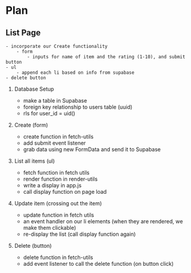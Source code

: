 # Plan

## List Page

    - incorporate our Create functionality
        - form
            - inputs for name of item and the rating (1-10), and submit button
    - ul
        - append each li based on info from supabase
    - delete button

1. Database Setup

    - make a table in Supabase
    - foreign key relationship to users table (uuid)
    - rls for user_id = uid()

2. Create (form)

    - create function in fetch-utils
    - add submit event listener
    - grab data using new FormData and send it to Supabase

3. List all items (ul)

    - fetch function in fetch utils
    - render function in render-utils
    - write a display in app.js
    - call display function on page load

4. Update item
   (crossing out the item)

    - update function in fetch utils
    - an event handler on our li elements (when they are rendered, we make them clickable)
    - re-display the list (call display function again)

5. Delete (button)
    - delete function in fetch-utils
    - add event listener to call the delete function (on button click)
